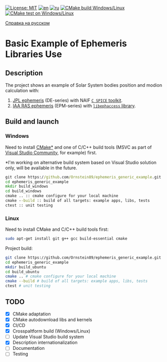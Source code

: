 [![License: MIT](https://img.shields.io/badge/License-MIT-yellow.svg)](https://opensource.org/licenses/MIT) [![en](https://img.shields.io/badge/lang-en-green.svg)](README.md) [![ru](https://img.shields.io/badge/lang-ru-green.svg)](README.RU.md) [![CMake build Windows/Linux](https://github.com/Ornstein89/ephemeris_generic_example/actions/workflows/cmake-multi-platform.yml/badge.svg)](https://github.com/Ornstein89/ephemeris_generic_example/actions/workflows/cmake-multi-platform.yml) [![CMake test on Windows/Linux](https://github.com/Ornstein89/ephemeris_generic_example/actions/workflows/cmake-multi-platform-test.yml/badge.svg)](https://github.com/Ornstein89/ephemeris_generic_example/actions/workflows/cmake-multi-platform-test.yml)

[Справка на русском](README.RU.md)

# Basic Example of Ephemeris Libraries Use

## Description

The project shows an example of Solar System bodies position and modion calculation with:

1) [JPL ephemeris](https://ssd.jpl.nasa.gov/planets/eph_export.html) (DE-series) with NAIF [`C SPICE` toolkit](https://naif.jpl.nasa.gov/naif/toolkit.html).
2) [IAA RAS ephemeris](https://iaaras.ru/dept/ephemeris/epm/) (EPM-series) with [`libephaccess` library](https://gitlab.iaaras.ru/iaaras/ephemeris-access).

## Build and launch

### Windows

Need to install [CMake*](https://cmake.org/download/) and one of C/C++ build tools (MSVC as part of [Visual Studio Community](https://learn.microsoft.com/ru-ru/cpp/build/vscpp-step-0-installation), for example) first.

*I'm working on alternative build system based on Visual Studio solution only, will be available in the future.

```bat
git clone https://github.com/Ornstein89/ephemeris_generic_example.git
cd ephemeris_generic_example
mkdir build_windows
cd build_windows
cmake .. :: cmake configure for your local machine
cmake --build :: build of all targets: example apps, libs, tests
ctest :: unit testing
```

### Linux

Need to install CMake and C/C++ build tools first:

```bash
sudo apt-get install git g++ gcc build-essential cmake
```

Project build:

```bash
git clone https://github.com/Ornstein89/ephemeris_generic_example.git
cd ephemeris_generic_example
mkdir build_ubuntu
cd build_ubuntu
cmake .. # cmake configure for your local machine
cmake --build # build of all targets: example apps, libs, tests
ctest # unit testing
```

## TODO

* [x] CMake adaptation
* [x] CMake autodownload libs and kernels
* [x] CI/CD
* [x] Crosspaltform build (Windows/Linux)
* [ ] Update Visual Studio build system
* [x] Description internationalization
* [ ] Documentation
* [ ] Testing
